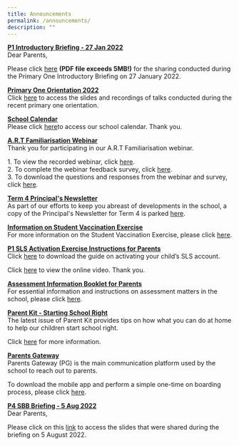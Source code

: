 ```yaml
---
title: Announcements
permalink: /announcements/
description: ""
---
```

**<u>P1 Introductory Briefing - 27 Jan 2022</u>** <br>
Dear Parents, 

Please click [here](https://bedokgreenpri-moe-edu-sg-admin.cwp.sg/qql/slot/u204/For%20Parents/P1%20Orientation/P1%20Introductory%20Briefing%2027%20Jan%202022.pdf "https://bedokgreenpri-moe-edu-sg-admin.cwp.sg/qql/slot/u204/For%20Parents/P1%20Orientation/P1%20Introductory%20Briefing%2027%20Jan%202022.pdf") **(PDF file exceeds 5MB!)** for the sharing conducted during the Primary One Introductory Briefing on 27 January 2022.

**<u>Primary One Orientation 2022</u>** <br>
Click [here](/partners/home-school-partnership/primary-one-orientation-2022) to access the slides and recordings of talks conducted during the recent primary one orientation.

**<u>School Calendar</u>** <br>
Please click [here](/about-us/calendar)to access our school calendar. Thank you.

**<u>A.R.T Familiarisation Webinar</u>** <br>
Thank you for participating in our A.R.T Familiarisation webinar.

1\. To view the recorded webinar, click [here](https://youtu.be/pzrHeE-0v3c).   
2\. To complete the webinar feedback survey, click [here](https://go.gov.sg/bgpsartwebinar).   
3\. To download the questions and responses from the webinar and survey, click [here](/partners/home-school-partnership/a-r-t-kit-familiarisation).

**<u>Term 4 Principal's Newsletter</u>** <br>
As part of our efforts to keep you abreast of developments in the school, a copy of the Principal's Newsletter for Term 4 is parked [here](/files/Term%204%20Letter%20to%20Parents.pdf).

**<u>Information on Student Vaccination Exercise</u>** <br>
For more information on the Student Vaccination Exercise, please click [here](/partners/home-school-partnership/student-vaccination-exercise).

**<u>P1 SLS Activation Exercise Instructions for Parents</u>** <br>
Click [here](/partners/home-school-partnership/student-learning-space-sls-activation) to download the guide on activating your child’s SLS account. 

Click [here](https://youtu.be/YTLJBmTqdYM) to view the online video. Thank you.

**<u>Assessment Information Booklet for Parents</u>** <br>
For essential information and instructions on assessment matters in the school, please click [here](/files/Assessment%20Information%20Booklet%202022.pdf).

**<u>Parent Kit - Starting School Right</u>** <br>
The latest issue of Parent Kit provides tips on how what you can do at home to help our children start school right.

Click [here](/links/for-parents) for more information.

**<u>Parents Gateway</u>** <br>
Parents Gateway (PG) is the main communication platform used by the school to reach out to parents.

To download the mobile app and perform a simple one-time on boarding process, please click [here](/partners/home-school-partnership/parent-resource-kit).

**<u>P4 SBB Briefing - 5 Aug 2022</u>** <br>
Dear Parents, 

Please click on this [link](/files/2022%20P4%20SBB%20Briefing%20for%20parents%20final.pdf) to access the slides that were shared during the briefing on 5 August 2022.